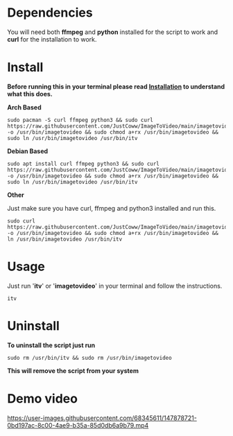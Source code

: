 # Dependencies
You will need both **ffmpeg** and **python** installed for the script to work and **curl** for the installation to work.

# Install
**Before running this in your terminal please read [Installation](https://github.com/JustCoww/ImageToVideo/blob/main/Installation.md) to understand what this does.**


**Arch Based**
  ```
  sudo pacman -S curl ffmpeg python3 && sudo curl https://raw.githubusercontent.com/JustCoww/ImageToVideo/main/imagetovideo -o /usr/bin/imagetovideo && sudo chmod a+rx /usr/bin/imagetovideo && sudo ln /usr/bin/imagetovideo /usr/bin/itv
  ```
  
  
**Debian Based**
  ```
  sudo apt install curl ffmpeg python3 && sudo curl https://raw.githubusercontent.com/JustCoww/ImageToVideo/main/imagetovideo -o /usr/bin/imagetovideo && sudo chmod a+rx /usr/bin/imagetovideo && sudo ln /usr/bin/imagetovideo /usr/bin/itv
  ```
  
  
**Other**

Just make sure you have curl, ffmpeg and python3 installed and run this.
  ```
  sudo curl https://raw.githubusercontent.com/JustCoww/ImageToVideo/main/imagetovideo -o /usr/bin/imagetovideo && sudo chmod a+rx /usr/bin/imagetovideo && ln /usr/bin/imagetovideo /usr/bin/itv
  ```

  # Usage
Just run '**itv**' or '**imagetovideo**' in your terminal and follow the instructions.
  ```
  itv
  ```

# Uninstall

**To uninstall the script just run**
  ```
  sudo rm /usr/bin/itv && sudo rm /usr/bin/imagetovideo
  ```
**This will remove the script from your system**


# Demo video
https://user-images.githubusercontent.com/68345611/147878721-0bd197ac-8c00-4ae9-b35a-85d0db6a9b79.mp4

